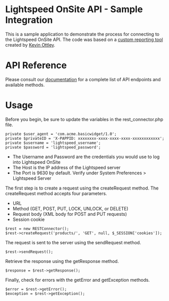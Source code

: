 # Lightspeed OnSite API - Sample Integration
 
 This is a sample application to demonstrate the process for connecting to the Lightspeed OnSite API. The code was based on a [custom reporting tool](https://github.com/ottaz/custom-reorder-reporter) created by [Kevin Ottley](https://github.com/ottaz).
 
# API Reference
 
 Please consult our [documentation](http://developers.lightspeedhq.com/onsite) for a complete list of API endpoints and available methods.
 
# Usage

Before you begin, be sure to update the variables in the rest_connector.php file.

```
private $user_agent = 'com.acme.basicwidget/1.0';
private $privateID = 'X-PAPPID: xxxxxxxx-xxxx-xxxx-xxxx-xxxxxxxxxxxx';
private $username = 'lightspeed_username';
private $password = 'lightspeed_password';
```

* The Username and Password are the credentials you would use to log into Lightspeed OnSite
* The Host is the IP address of the Lightspeed server
* The Port is 9630 by default. Verify under System Preferences > Lightspeed Server

The first step is to create a request using the createRequest method. The createRequest method accepts four parameters.

* URL
* Method (GET, POST, PUT, LOCK, UNLOCK, or DELETE)
* Request body (XML body for POST and PUT requests)
* Session cookie

```
$rest = new RESTConnector();
$rest->createRequest('products/', 'GET', null, $_SESSION['cookies']);
```

The request is sent to the server using the sendRequest method.

```
$rest->sendRequest();
```

Retrieve the response using the getResponse method.

```
$response = $rest->getResponse();
```

Finally, check for errors with the getError and getException methods.
```
$error = $rest->getError();
$exception = $rest->getException();
```
    